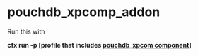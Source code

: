 # pouchdb_xpcomp_addon

Run this with 

__cfx run -p [profile that includes [pouchdb_xpcom component](https://github.com/vladikoff/pouchdb/tree/firefox_xpcomp_2)]__

